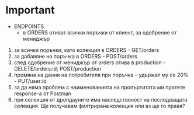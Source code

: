 # Important

- ENDPOINTS
  - в ORDERS отиват всички поръчки от клиент, за одобрение от мениджър

1.  за всички поръчки, като колекция в ORDERS - GET/orders
2.  за добавяне на поръчка в ORDERS - POST/orders
3.  след одобрение от мениджър от orders отива в production - DELETE/orders:id; POST/production
4.  промяна на данни на потребителя при поръчка - удържат му се 20% - PUT/user:id
5.  за да няма проблем с наименованията на пропъртитата ми пратете response-a от Postman
6.  при селекция от дропдауните има наследственост на последващата селекция. Ще получавам филтрирана колекция или аз ще го правя?
